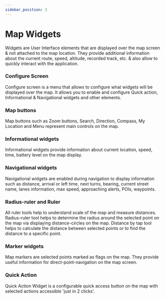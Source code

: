 ```yaml
---
sidebar_position: 3
---
```


# Map Widgets

Widgets are User Interface elements that are displayed over the map screen & not attached to the map location. They provide additional information about the current route, speed, altitude, recorded track, etc. & also allow to quickly interact with the application.

### Configure Screen

Configure screen is a menu that allows to configure what widgets will be displayed over the map. It allows you to enable and configure Quick action, Informational & Navigational widgets and other elements.

### Map buttons

Map buttons such as Zoom buttons, Search, Direction, Compass, My Location and Menu represent main controls on the map.

### Informational widgets

Informational widgets provide information about current location, speed, time, battery level on the map display.

### Navigational widgets

Navigational widgets are enabled during navigation to display information such as distance, arrival or left time, next turns, bearing, current street name, lanes information, max speed, approaching alerts, POIs, waypoints.

### Radius-ruler and Ruler

All ruler tools help to understand scale of the map and measure distances. Radius-ruler tool helps to determine the radius around the selected point on the map via displaying distance-circles on the map. Distance by tap tool helps to calculate the distance between selected points or to find the distance to a specific point.

### Marker widgets

Map markers are selected points marked as flags on the map. They provide useful information for direct-point-navigation on the map screen.

### Quick Action

Quick Action Widget is a configurable quick access button on the map with selected actions accessible 'just in 2 clicks'.